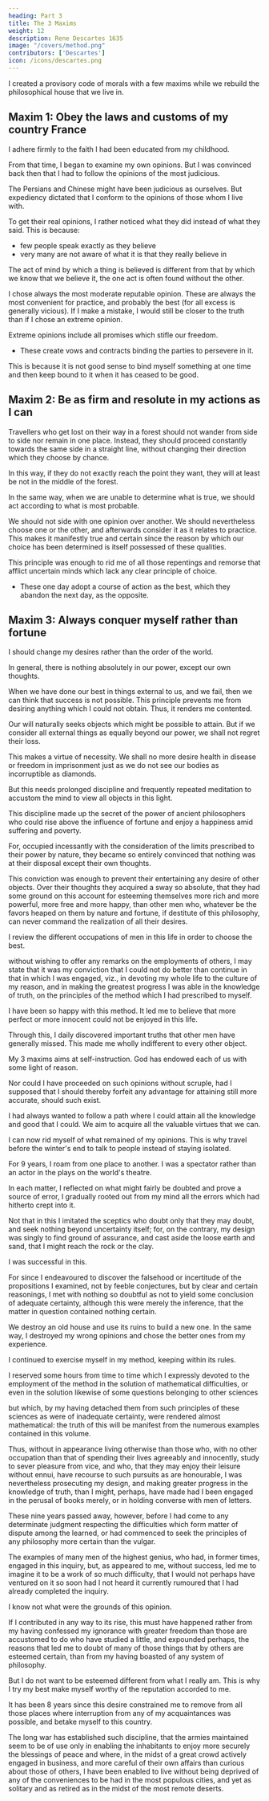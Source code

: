 ```yaml
---
heading: Part 3
title: The 3 Maxims
weight: 12
description: Rene Descartes 1635
image: "/covers/method.png"
contributors: ['Descartes']
icon: /icons/descartes.png
---
```




<!-- Before rebuilding the house in which we live, 
that it be pulled down
, and materials and builders provided, or that we engage in the work ourselves, according to a plan which we have beforehand carefully drawn out, 

but as it is likewise necessary that we be furnished with some other house in which we may live commodiously during the operations, so that I might not remain irresolute in my actions, while my reason compelled me to suspend my judgement, and that I might not be prevented from living thenceforward in the greatest possible felicity,  -->

I created a provisory code of morals with a few maxims while we rebuild the philosophical house that we live in. 


## Maxim 1: Obey the laws and customs of my country France

I adhere firmly to the faith I had been educated from my childhood. <!--  and regulating my conduct in every other matter according to the most moderate opinions, and the farthest removed from extremes, which should happen to be adopted in practice with general consent of the most judicious of those among whom I might be living.  -->

From that time, I began to examine my own opinions. But I was convinced back then that I had to follow the opinions of the most judicious.

The Persians and Chinese might have been judicious as ourselves. But expediency dictated that I conform to the opinions of those whom I live with. 

To get their real opinions, I rather noticed what they did instead of what they said. This is because:
- few people speak exactly as they believe
- very many are not aware of what it is that they really believe in

The act of mind by which a thing is believed is different from that by which we know that we believe it, the one act is often found without the other.

I chose always the most moderate reputable opinion. These are always the most convenient for practice, and probably the best (for all excess is generally vicious). If I make a mistake, I would still be closer to the truth than if I chose an extreme opinion. 

Extreme opinions include all promises which stifle our freedom.
- These create vows and contracts binding the parties to persevere in it.

<!-- ; not that I disapproved of the laws which, to provide against the instability of men of feeble resolution, when what is sought to be accomplished is some good, permit engagements by , or even, for the security of commerce, sanction similar engagements where the purpose sought to be realized is indifferent: but because I did not find anything on earth which was wholly superior to change, and because, for myself in particular, I hoped gradually to perfect my judgments, and not to suffer them to deteriorate,  -->

This is because it is not good sense to bind myself something at one time and then keep bound to it when it has ceased to be good. 

<!-- I would have deemed it a grave sin against good sense, if, for the reason that I approved of something at a particular time, I therefore bound myself to hold it for good at a subsequent time, when perhaps it had ceased to be so, or I had ceased to esteem it such. -->


## Maxim 2: Be as firm and resolute in my actions as I can 

<!-- One should not adhere less steadfastly to the most doubtful opinions, when once adopted, than if they had been highly certain

Examples are the  -->

Travellers who get lost on their way in a forest should not wander from side to side nor remain in one place. Instead, they should proceed constantly towards the same side in a straight line, without changing their direction which they choose by chance.

In this way, if they do not exactly reach the point they want, they will at least be not in the middle of the forest. 

In the same way, <!-- since in action it frequently happens that no delay is permissible, it is very certain  --> when we are unable to determine what is true, we should act according to what is most probable.

We should not side with one opinion over another. <!-- Even though we should not remark a greater probability in one opinion than in another, --> We should nevertheless choose one or the other, and afterwards consider it as it relates to practice. This makes it manifestly true and certain since the reason by which our choice has been determined is itself possessed of these qualities. 

This principle was enough to rid me of all those repentings and remorse that afflict uncertain minds which lack any clear principle of choice. 
- These one day adopt a course of action as the best, which they abandon the next day, as the opposite.


## Maxim 3: Always conquer myself rather than fortune

I should change my desires rather than the order of the world. 

In general, <!--  accustom myself to the persuasion that, , --> there is nothing absolutely in our power, except our own thoughts. 

When we have done our best in things external to us, and we fail, then we can think that success is <!-- to be held, as regards us, absolutely --> not possible. This principle prevents me from desiring anything which I could not obtain. Thus, it renders me contented. 

Our will naturally seeks objects which might be possible to attain. But if we consider all external things as equally beyond our power, we shall not regret their loss. <!-- absence of such goods as seem due to our birth, when deprived of them without any fault of ours, than our not possessing the kingdoms of China or Mexico, and  -->

This makes a virtue of necessity. We shall no more desire health in disease or freedom in imprisonment just as we do not see our bodies as incorruptible as diamonds<!-- , or the wings of birds to fly with -->. 

But this needs prolonged discipline and frequently repeated meditation to accustom the mind to view all objects in this light. 

This discipline made up <!-- I believe that in this chiefly consisted --> the secret of the power of ancient philosophers who could rise above the influence of fortune and enjoy a happiness amid suffering and poverty. 

For, occupied incessantly with the consideration of the limits prescribed to their power by nature, they became so entirely convinced that nothing was at their disposal except their own thoughts. 

This conviction was enough to prevent their entertaining any desire of other objects. Over their thoughts they acquired a sway so absolute, that they had some ground on this account for esteeming themselves more rich and more powerful, more free and more happy, than other men who, whatever be the favors heaped on them by nature and fortune, if destitute of this philosophy, can never command the realization of all their desires.

I review the different occupations of men in this life in order to choose the best.


without wishing to offer any remarks on the employments of others, I may state that it was my conviction that I could not do better than continue in that in which I was engaged, viz., in devoting my whole life to the culture of my reason, and in making the greatest progress I was able in the knowledge of truth, on the principles of the method which I had prescribed to myself. 


I have been so happy with this method. It led me to believe that more perfect or more innocent could not be enjoyed in this life. 


Through this, I daily discovered important truths that other men have generally missed. This made me <!--  ignorant, the gratification thence arising so occupied my mind that I was --> wholly indifferent to every other object. 

My 3 maxims aims at self-instruction. God has endowed each of us with some light of reason. <!--  by which to distinguish truth from error, I could not have believed that I ought for a single moment to rest satisfied with the opinions of another, unless I had resolved to exercise my own judgment in examining these whenever I should be duly qualified for the task.  -->

Nor could I have proceeded on such opinions without scruple, had I supposed that I should thereby forfeit any advantage for attaining still more accurate, should such exist. 

<!-- And, in fine, I could not have restrained my desires, nor remained satisfied had  -->

I had always wanted to follow a path where I could <!--  in which I thought myself certain of  -->attain all the knowledge and good that I could. <!--   to the acquisition of which I was competent, as well as the largest amount of what is truly good which I could ever hope to secure --> We aim to <!-- Inasmuch as we neither seek nor shun any object except in so far as our understanding represents it as good or bad, all that is necessary to right action is right judgment, and to the best action the most correct judgment, that is, to the --> acquire all the valuable virtues that we can.  <!-- with all else that is truly valuable and within our reach; and the assurance of such an acquisition cannot fail to render us contented. -->

<!-- Having thus provided myself with these maxims, and having placed them in reserve along with the truths of faith, which have ever occupied the first place in my belief, I came to the conclusion that  -->

I can now <!--  might with freedom set about --> rid myself of what remained of my opinions. This is why travel before the winter's end to talk to people instead of staying isolated. 

<!-- And, inasmuch as I hoped to be better able successfully to accomplish this work by holding intercourse with mankind, than by remaining longer shut up in the retirement where these thoughts had occurred to me, I betook me again to travelling before the winter was well ended. And, during the nine subsequent years, I did nothing but -->

For 9 years, I roam from one place to another. I was a spectator rather than an actor in the plays on the world's theatre.

In each matter, I reflected on what might fairly be doubted and prove a source of error, I gradually rooted out from my mind all the errors which had hitherto crept into it. 

Not that in this I imitated the sceptics who doubt only that they may doubt, and seek nothing beyond uncertainty itself; for, on the contrary, my design was singly to find ground of assurance, and cast aside the loose earth and sand, that I might reach the rock or the clay. 

I was successful in this. 

For since I endeavoured to discover the falsehood or incertitude of the propositions I examined, not by feeble conjectures, but by clear and certain reasonings, I met with nothing so doubtful as not to yield some conclusion of adequate certainty, although this were merely the inference, that the matter in question contained nothing certain. 

We destroy an old house and use its ruins to build a new one. <!-- , we usually reserve the ruins to contribute towards the erection, so, in --> In the same way, I destroyed my wrong opinions and chose the better ones from my experience. <!-- , I made a variety of observations and acquired an amount of experience of which I availed myself in the establishment of more certain.  -->

I continued to exercise myself in my method, keeping within  <!-- besides taking care in general to conduct all my thoughts according to --> its rules. 

I reserved some hours from time to time which I expressly devoted to the employment of the method in the solution of mathematical difficulties, or even in the solution likewise of some questions belonging to other sciences

but which, by my having detached them from such principles of these sciences as were of inadequate certainty, were rendered almost mathematical: the truth of this will be manifest from the numerous examples contained in this volume. 

Thus, without in appearance living otherwise than those who, with no other occupation than that of spending their lives agreeably and innocently, study to sever pleasure from vice, and who, that they may enjoy their leisure without ennui, have recourse to such pursuits as are honourable, I was nevertheless prosecuting my design, and making greater progress in the knowledge of truth, than I might, perhaps, have made had I been engaged in the perusal of books merely, or in holding converse with men of letters.

These nine years passed away, however, before I had come to any determinate judgment respecting the difficulties which form matter of dispute among the learned, or had commenced to seek the principles of any philosophy more certain than the vulgar.

The examples of many men of the highest genius, who had, in former times, engaged in this inquiry, but, as appeared to me, without success, led me to imagine it to be a work of so much difficulty, that I would not perhaps have ventured on it so soon had I not heard it currently rumoured that I had already completed the inquiry. 

I know not what were the grounds of this opinion.

If I contributed in any way to its rise, this must have happened rather from my having confessed my ignorance with greater freedom than those are accustomed to do who have studied a little, and expounded perhaps, the reasons that led me to doubt of many of those things that by others are esteemed certain, than from my having boasted of any system of philosophy.

But I do not want to be esteemed different from what I really am. This is why I try my best make myself worthy of the reputation accorded to me.

It has been 8 years since this desire constrained me to remove from all those places where interruption from any of my acquaintances was possible, and betake myself to this country.

The long war has established such discipline, that the armies maintained seem to be of use only in enabling the inhabitants to enjoy more securely the blessings of peace and where, in the midst of a great crowd actively engaged in business, and more careful of their own affairs than curious about those of others, I have been enabled to live without being deprived of any of the conveniences to be had in the most populous cities, and yet as solitary and as retired as in the midst of the most remote deserts.
